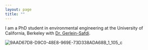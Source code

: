 ```yaml
---
layout: page
title: ""
---
```


I am a PhD student in environmental engineering at the University of California, Berkeley with [Dr. Gerlein-Safdi](https://twitter.com/cgerleinsafdi?lang=en).

![9AAD67D8-D9C0-48E8-969E-73D338ADA68B_1_105_c](https://user-images.githubusercontent.com/61629920/180067984-62f74d98-afcb-4d74-88ed-4376bc50dc1d.jpeg)
